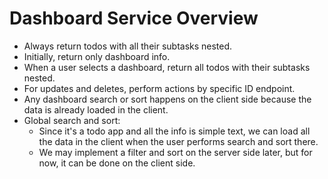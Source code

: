 # Dashboard Service Overview

- Always return todos with all their subtasks nested.
- Initially, return only dashboard info.
- When a user selects a dashboard, return all todos with their subtasks nested.
- For updates and deletes, perform actions by specific ID endpoint.
- Any dashboard search or sort happens on the client side because the data is already loaded in the client.
- Global search and sort:
  - Since it's a todo app and all the info is simple text, we can load all the data in the client when the user performs search and sort there.
  - We may implement a filter and sort on the server side later, but for now, it can be done on the client side.
